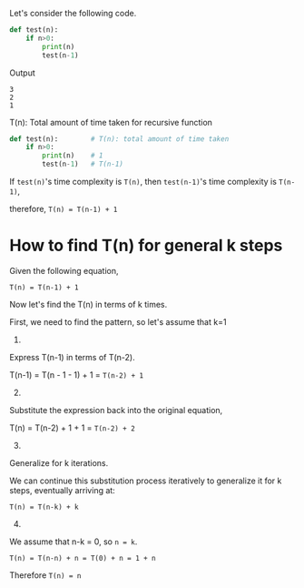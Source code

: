 Let's consider the following code.

```py
def test(n):
    if n>0:
        print(n)
        test(n-1)
```

Output

```
3
2
1
```

T(n): Total amount of time taken for recursive function

```py
def test(n):        # T(n): total amount of time taken
    if n>0:
        print(n)    # 1
        test(n-1)   # T(n-1)
```

If `test(n)`'s time complexity is `T(n)`, then `test(n-1)`'s time complexity is `T(n-1)`,

therefore, `T(n) = T(n-1) + 1`

# How to find T(n) for general k steps

Given the following equation,

`T(n) = T(n-1) + 1`

Now let's find the T(n) in terms of k times.

First, we need to find the pattern, so let's assume that k=1

1.

Express T(n-1) in terms of T(n-2).

T(n-1) = T(n - 1 - 1) + 1 = `T(n-2) + 1`

2. 

Substitute the expression back into the original equation,

T(n) = T(n-2) + 1 + 1 = `T(n-2) + 2`

3. 

Generalize for k iterations.

We can continue this substitution process iteratively to generalize it for k steps, eventually arriving at:

`T(n) = T(n-k) + k`

4.

We assume that n-k = 0, so `n = k`.

`T(n) = T(n-n) + n = T(0) + n = 1 + n`

Therefore `T(n) = n`
